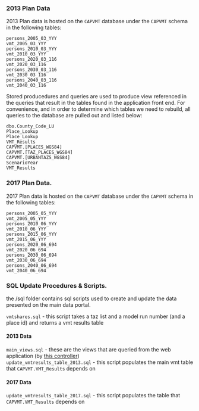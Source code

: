 ### 2013 Plan Data

2013 Plan data is hosted on the `CAPVMT` database under the `CAPVMT` schema in the following tables:  

```
persons_2005_03_YYY
vmt_2005_03_YYY
persons_2010_03_YYY
vmt_2010_03_YYY
persons_2020_03_116
vmt_2020_03_116
persons_2030_03_116
vmt_2030_03_116
persons_2040_03_116
vmt_2040_03_116
```

Stored producedures and queries are used to produce view referenced in the queries that result in the tables found in the application front end. For convenience, and in order to determine which tables we need to rebuild, all queries to the database are pulled out and listed below:

```
dbo.County_Code_LU
Place_Lookup
Place_Lookup
VMT_Results 
CAPVMT.[PLACES_WGS84]
CAPVMT.[TAZ_PLACES_WGS84]
CAPVMT.[URBANTAZS_WGS84]
ScenarioYear 
VMT_Results 
```

### 2017 Plan Data. 

2017 Plan data is hosted on the `CAPVMT` database under the `CAPVMT` schema in the following tables:    

```
persons_2005_05_YYY
vmt_2005_05_YYY
persons_2010_06_YYY
vmt_2010_06_YYY
persons_2015_06_YYY
vmt_2015_06_YYY
persons_2020_06_694
vmt_2020_06_694
persons_2030_06_694
vmt_2030_06_694
persons_2040_06_694
vmt_2040_06_694
```

### SQL Update Procedures & Scripts. 

the /sql folder contains sql scripts used to create and update the data presented on the main data portal.

`vmtshares.sql` - this script takes a taz list and a model run number (and a place id) and returns a vmt results table

#### 2013 Data

`main_views.sql` - these are the views that are queried from the web application (by [this controller](https://github.com/BayAreaMetro/CAPVMT/blob/Development/client/app/data/data.controller.js))  
`update_vmtresults_table_2013.sql` - this script populates the main vmt table that `CAPVMT.VMT_Results` depends on

#### 2017 Data

`update_vmtresults_table_2017.sql` - this script populates the table that `CAPVMT.VMT_Results` depends on

